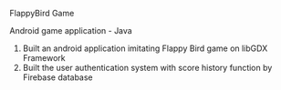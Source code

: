 FlappyBird Game  

Android game application - Java

1. Built an android application imitating Flappy Bird game on libGDX Framework  
2. Built the user authentication system with score history function by Firebase database


